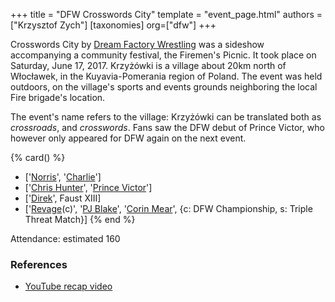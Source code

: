 +++
title = "DFW Crosswords City"
template = "event_page.html"
authors = ["Krzysztof Zych"]
[taxonomies]
org=["dfw"]
+++

Crosswords City by [Dream Factory Wrestling](@/o/dfw.md) was a sideshow accompanying a community festival, the Firemen's Picnic. It took place on Saturday, June 17, 2017. Krzyżówki is a village about 20km north of Włocławek, in the Kuyavia-Pomerania region of Poland. The event was held outdoors, on the village's sports and events grounds neighboring the local Fire brigade's location.

The event's name refers to the village: Krzyżówki can be translated both as _crossroads_, and _crosswords_. Fans saw the DFW debut of Prince Victor, who however only appeared for DFW again on the next event.

{% card() %}
- ['[Norris](@/w/isnorr.md)', '[Charlie](@/w/madman-charlie.md)']
- ['[Chris Hunter](@/w/chris-hunter.md)', '[Prince Victor](@/w/vic-golden.md)']
- ['[Direk](@/w/direk.md)', Faust XIII]
- ['[Revage](@/w/rafael-kid.md)(c)', '[PJ Blake](@/w/pj-blake.md)', '[Corin Mear](@/w/corin-mear.md)',
  {c: DFW Championship, s: Triple Threat Match}]
{% end %}

Attendance: estimated 160

### References

* [YouTube recap video](https://www.youtube.com/watch?v=ZuTFRH6c0gg)
